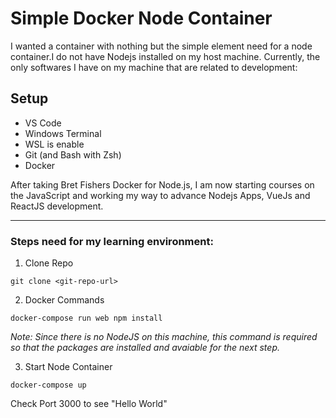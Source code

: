 # Simple Docker Node Container

I wanted a container with nothing but the simple element need for a node container.I do not have Nodejs installed on my host machine. Currently, the only softwares I have on my machine that are related to development:

## Setup

- VS Code
- Windows Terminal
- WSL is enable
- Git (and Bash with Zsh)
- Docker

After taking Bret Fishers Docker for Node.js, I am now starting courses on the JavaScript and working my way to advance Nodejs Apps, VueJs and ReactJS development.

---

### Steps need for my learning environment:

1. Clone Repo

```terminal
git clone <git-repo-url>
```

2. Docker Commands

```
docker-compose run web npm install
```

_Note: Since there is no NodeJS on this machine, this command is required so that the packages are installed and avaiable for the next step._

<!-- Also the node_module folder is only in the container. It is not being written to the host machine's disk. -->

3. Start Node Container

```
docker-compose up
```

Check Port 3000 to see "Hello World"
